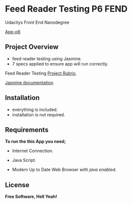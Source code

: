 # Feed Reader Testing P6 FEND
Udacitys Front End Nanodegree

[App-p6](https://danweatherbee.github.io/app-p6/)

## Project Overview
- feed reader testing using Jasmine.
- 7 specs applied to ensure app will run correctly.

Feed Reader Testing [Project Rubric](https://review.udacity.com/#!/projects/3442558598/rubric).

[Jasmine documentation](http://jasmine.github.io).

## Installation
- everything is included.
- installation is not required.

## Requirements
**To run the this App you need;**
- Internet Connection.

- Java Script.

- Modern Up to Date Web Browser _with java enabled_.
## License
**Free Software, Hell Yeah!**

